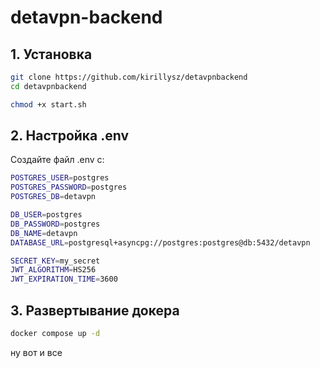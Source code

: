 # detavpn-backend
## 1. Установка
```bash
git clone https://github.com/kirillysz/detavpnbackend
cd detavpnbackend

chmod +x start.sh
```
## 2. Настройка .env
Создайте файл .env с:
```bash
POSTGRES_USER=postgres
POSTGRES_PASSWORD=postgres
POSTGRES_DB=detavpn

DB_USER=postgres
DB_PASSWORD=postgres
DB_NAME=detavpn
DATABASE_URL=postgresql+asyncpg://postgres:postgres@db:5432/detavpn

SECRET_KEY=my_secret
JWT_ALGORITHM=HS256
JWT_EXPIRATION_TIME=3600
```

## 3. Развертывание докера
```bash
docker compose up -d
```

ну вот и все
